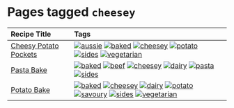 # Pages tagged `cheesey`

|Recipe Title|Tags
|:---|:---|
|[Cheesy Potato Pockets](../recipes/cheesypotatopockets.md)|<a href="tags/aussie.md"><img src="https://img.shields.io/badge/tag-aussie-25d3f" alt="aussie" /></a> <a href="tags/baked.md"><img src="https://img.shields.io/badge/tag-baked-c5d714" alt="baked" /></a> <a href="tags/cheesey.md"><img src="https://img.shields.io/badge/tag-cheesey-603dc8" alt="cheesey" /></a> <a href="tags/potato.md"><img src="https://img.shields.io/badge/tag-potato-2ebd3b" alt="potato" /></a> <a href="tags/sides.md"><img src="https://img.shields.io/badge/tag-sides-12b63" alt="sides" /></a> <a href="tags/vegetarian.md"><img src="https://img.shields.io/badge/tag-vegetarian-473080" alt="vegetarian" /></a>|
|[Pasta Bake](../recipes/pastabake.md)|<a href="tags/baked.md"><img src="https://img.shields.io/badge/tag-baked-c5d714" alt="baked" /></a> <a href="tags/beef.md"><img src="https://img.shields.io/badge/tag-beef-93e32e" alt="beef" /></a> <a href="tags/cheesey.md"><img src="https://img.shields.io/badge/tag-cheesey-603dc8" alt="cheesey" /></a> <a href="tags/dairy.md"><img src="https://img.shields.io/badge/tag-dairy-4b9e32" alt="dairy" /></a> <a href="tags/pasta.md"><img src="https://img.shields.io/badge/tag-pasta-617c8" alt="pasta" /></a> <a href="tags/sides.md"><img src="https://img.shields.io/badge/tag-sides-12b63" alt="sides" /></a>|
|[Potato Bake](../recipes/potatobake.md)|<a href="tags/baked.md"><img src="https://img.shields.io/badge/tag-baked-c5d714" alt="baked" /></a> <a href="tags/cheesey.md"><img src="https://img.shields.io/badge/tag-cheesey-603dc8" alt="cheesey" /></a> <a href="tags/dairy.md"><img src="https://img.shields.io/badge/tag-dairy-4b9e32" alt="dairy" /></a> <a href="tags/potato.md"><img src="https://img.shields.io/badge/tag-potato-2ebd3b" alt="potato" /></a> <a href="tags/savoury.md"><img src="https://img.shields.io/badge/tag-savoury-8f457a" alt="savoury" /></a> <a href="tags/sides.md"><img src="https://img.shields.io/badge/tag-sides-12b63" alt="sides" /></a> <a href="tags/vegetarian.md"><img src="https://img.shields.io/badge/tag-vegetarian-473080" alt="vegetarian" /></a>|